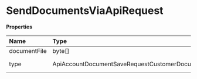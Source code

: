 # SendDocumentsViaApiRequest

**Properties**

| Name         | Type                                              | Required | Description   |
| :----------- | :------------------------------------------------ | :------- | :------------ |
| documentFile | byte[]                                            | ❌       | File          |
| type         | ApiAccountDocumentSaveRequestCustomerDocumentType | ❌       | Document Type |

<!-- This file was generated by liblab | https://liblab.com/ -->
